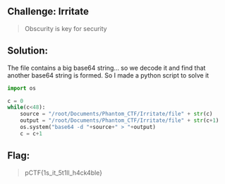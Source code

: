 ## Challenge: Irritate
> Obscurity is key for security
## Solution:
The file contains a big base64 string... so we decode it and find that another base64 string is formed. So I made a python script to solve it

```py
import os

c = 0
while(c<48):
	source = "/root/Documents/Phantom_CTF/Irritate/file" + str(c)
	output = "/root/Documents/Phantom_CTF/Irritate/file" + str(c+1)
	os.system("base64 -d "+source+" > "+output)
	c = c+1
```
## Flag:
>pCTF{1s_it_5t1ll_h4ck4ble}
